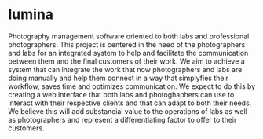lumina
======

Photography management software oriented to both labs and professional photographers.  This project is centered in the need of the photographers and labs for an integrated system to help and facilitate the communication between them and the final customers of their work.  We aim to achieve a system that can integrate the work that now photographers and labs are doing manually and help them connect in a way that simplyfies their workflow, saves time and optimizes communication.  We expect to do this by creating a web interface that both labs and photoghaphers can use to interact with their respective clients and that can adapt to both their needs.  We believe this will add substancial value to the operations of labs as well as photographers and represent a differentiating factor to offer to their customers.
